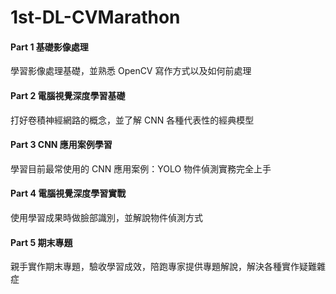 # 1st-DL-CVMarathon

#### Part 1 基礎影像處理
學習影像處理基礎，並熟悉 OpenCV 寫作方式以及如何前處理  

#### Part 2 電腦視覺深度學習基礎
打好卷積神經網路的概念，並了解 CNN 各種代表性的經典模型  

#### Part 3 CNN 應用案例學習
學習目前最常使用的 CNN 應用案例：YOLO 物件偵測實務完全上手  


#### Part 4 電腦視覺深度學習實戰
使用學習成果時做臉部識別，並解說物件偵測方式  

#### Part 5 期末專題
親手實作期末專題，驗收學習成效，陪跑專家提供專題解說，解決各種實作疑難雜症  
